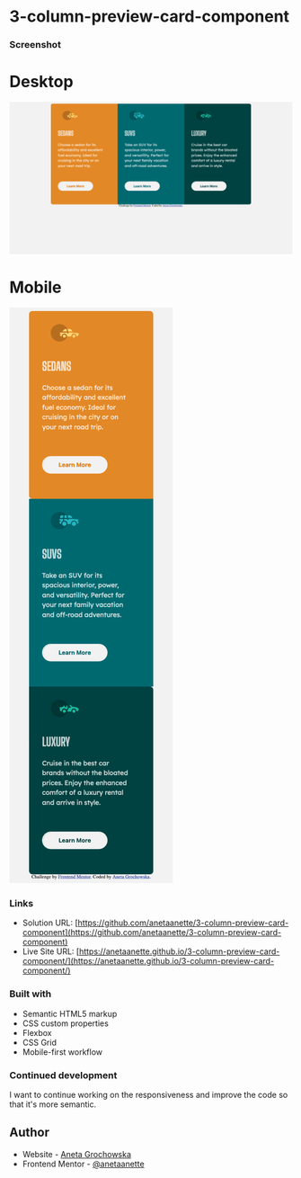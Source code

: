 # 3-column-preview-card-component

### Screenshot

# Desktop

![desktop](https://github.com/anetaanette/3-column-preview-card-component/blob/main/images/screenshot-desktop.png?raw=true)

# Mobile

![mobile](https://github.com/anetaanette/3-column-preview-card-component/blob/main/images/screenshot-mobile.png?raw=true)

### Links

- Solution URL: [https://github.com/anetaanette/3-column-preview-card-component](https://github.com/anetaanette/3-column-preview-card-component)
- Live Site URL: [https://anetaanette.github.io/3-column-preview-card-component/](https://anetaanette.github.io/3-column-preview-card-component/)

### Built with

- Semantic HTML5 markup
- CSS custom properties
- Flexbox
- CSS Grid
- Mobile-first workflow

### Continued development

I want to continue working on the responsiveness and improve the code so that it's more semantic.

## Author

- Website - [Aneta Grochowska](https://github.com/anetaanette/)
- Frontend Mentor - [@anetaanette](https://www.frontendmentor.io/profile/anetaanette)
